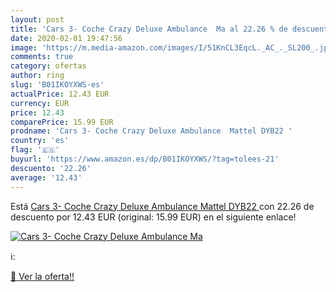 ```yaml
---
layout: post
title: 'Cars 3- Coche Crazy Deluxe Ambulance  Ma al 22.26 % de descuento'
date: 2020-02-01 19:47:56
image: 'https://m.media-amazon.com/images/I/51KnCL3EqcL._AC_._SL200_.jpg'
comments: true
category: ofertas
author: ring
slug: 'B01IKOYXWS-es'
actualPrice: 12.43 EUR
currency: EUR
price: 12.43
comparePrice: 15.99 EUR
prodname: 'Cars 3- Coche Crazy Deluxe Ambulance  Mattel DYB22 '
country: 'es'
flag: '🇪🇸'
buyurl: 'https://www.amazon.es/dp/B01IKOYXWS/?tag=tolees-21'
descuento: '22.26'
average: '12.43'
---
```


Está [Cars 3- Coche Crazy Deluxe Ambulance  Mattel DYB22 ](https://www.amazon.es/dp/B01IKOYXWS/?tag=tolees-21) con 22.26 de descuento por 12.43 EUR (original: 15.99 EUR) en el siguiente enlace!

[![Cars 3- Coche Crazy Deluxe Ambulance  Ma](https://m.media-amazon.com/images/I/51KnCL3EqcL._AC_._SL200_.jpg)](https://www.amazon.es/dp/B01IKOYXWS/?tag=tolees-21)

ℹ️:


[🛒 Ver la oferta!!](https://www.amazon.es/dp/B01IKOYXWS/?tag=tolees-21)
